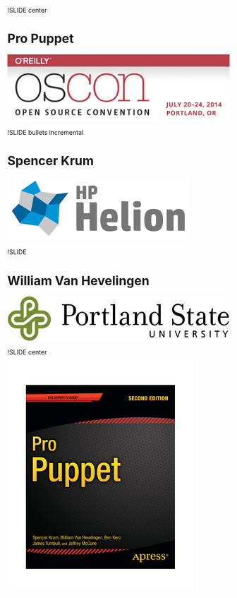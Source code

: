 !SLIDE center


# Pro Puppet

![oscon2014logo.png](oscon2014logo.png)

!SLIDE bullets incremental

# Spencer Krum #

![hphelion.PNG](hphelion.PNG)

!SLIDE

# William Van Hevelingen #

![psulogo.png](psulogo.png)

!SLIDE center

![propuppet.png](propuppet.png)

